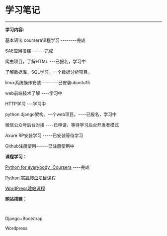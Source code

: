 # 学习笔记
<hr>
<div>
<p><b>学习内容:</b></p>
<p>基本语法  coursera课程学习    --------完成</p>
<p>SAE应用搭建   ------完成</p>
<p>爬虫项目，了解HTML ---已报名，学习中</p>
<p>了解数据库，SQL学习。一个数据分析项目。</p>
<p>linux系统操作安装    --------已安装ubuntu15</p>
<p>web前端技术了解   ----学习中</p>
<p>HTTP学习  ---学习中</p>
<p>python  django架构。一个web项目。----已报名，学习中</p>
<p>微信公众号后台对接 ----已申请，等待学习后台开发者模式</p>
<p>Axure RP安装学习 -----已安装等待学习</p>
<p>Github注册使用------已注册使用中</p>
</div>
<div>
<p><b>课程学习：</b></p>
<p><a href=https://www.coursera.org/specializations/python>Python for everybody_ Coursera</a>  ----完成</p>
<p><a href=http://study.163.com/course/courseMain.htm?courseId=1002794001>Python 实践爬虫项目课程</a> </p>
<p><a href=http://study.163.com/course/courseMain.htm?courseId=266016>WordPress建站课程</a> </p>
</div>
<div>
<p><b>网站搭建：</b></p>
<br>
<p>Django+Bootstrap</p>

<p>Wordpress</p>
</div>

